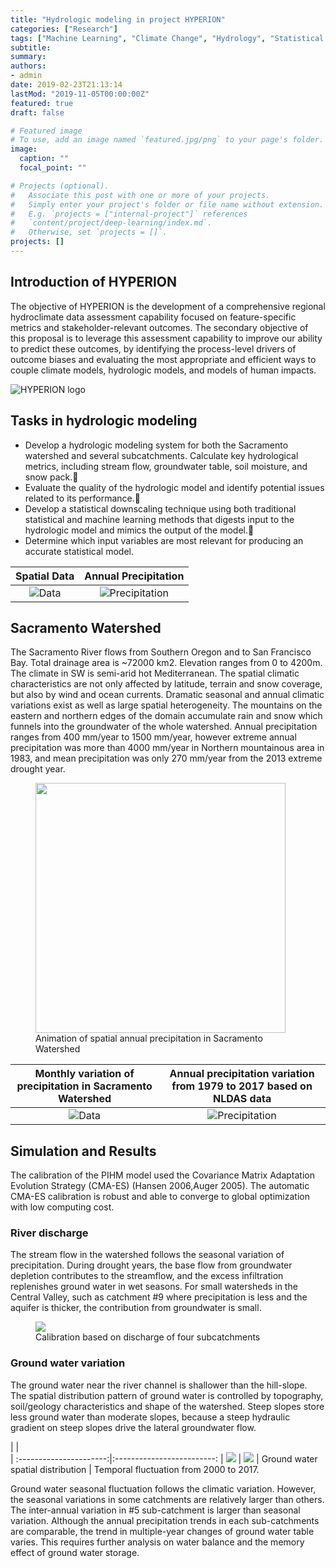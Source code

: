 ```yaml
---
title: "Hydrologic modeling in project HYPERION"
categories: ["Research"]
tags: ["Machine Learning", "Climate Change", "Hydrology", "Statistical Downscaling", "Groundwater", "Landuse change"]
subtitle:
summary:
authors:
- admin
date: 2019-02-23T21:13:14
lastMod: "2019-11-05T00:00:00Z"
featured: true
draft: false

# Featured image
# To use, add an image named `featured.jpg/png` to your page's folder.
image:
  caption: ""
  focal_point: ""

# Projects (optional).
#   Associate this post with one or more of your projects.
#   Simply enter your project's folder or file name without extension.
#   E.g. `projects = ["internal-project"]` references
#   `content/project/deep-learning/index.md`.
#   Otherwise, set `projects = []`.
projects: []
---
```


## Introduction of HYPERION [<i class="fas fa-external-link-alt"></i>](https://climate.ucdavis.edu/hyperion/)
The objective of HYPERION is the development of a comprehensive regional hydroclimate data assessment capability focused on feature-specific metrics and stakeholder-relevant outcomes. The secondary objective of this proposal is to leverage this assessment capability to improve our ability to predict these outcomes, by identifying the process-level drivers of outcome biases and evaluating the most appropriate and efficient ways to couple climate models, hydrologic models, and models of human impacts.

![HYPERION logo](fig/hyperion.png)

## Tasks in hydrologic modeling
* Develop a hydrologic modeling system for both the Sacramento watershed and several subcatchments.  Calculate key hydrological metrics, including stream flow, groundwater table, soil moisture, and snow pack.
* Evaluate the quality of the hydrologic model and identify potential issues related to its performance.
* Develop a statistical downscaling technique using both traditional statistical and machine learning methods that digests input to the hydrologic model and mimics the output of the model.
* Determine which input variables are most relevant for producing an accurate statistical model.

Spatial Data             |  Annual Precipitation
:----------------------:|:-------------------------:
![Data](fig/pihmdata.png)  | ![Precipitation](fig/AnnualPRCP.png)


## Sacramento Watershed

The Sacramento River flows from Southern Oregon and to San Francisco Bay. Total drainage area is ~72000 km2. Elevation ranges from 0 to 4200m. The climate in SW is semi-arid hot Mediterranean. The spatial climatic characteristics are not only affected by latitude, terrain and snow coverage, but also by wind and ocean currents. Dramatic seasonal and annual climatic variations exist as well as large spatial heterogeneity. The mountains on the eastern and northern edges of the domain accumulate rain and snow which funnels into the groundwater of the whole watershed.  Annual precipitation ranges from 400 mm/year to 1500 mm/year, however extreme annual precipitation was more than 4000 mm/year in Northern mountainous area in 1983, and mean precipitation was only 270 mm/year from the 2013 extreme drought year.

<figure class="image">
  <img src="fig/Animation.gif", width=400px>
  <figcaption>Animation of spatial annual precipitation in Sacramento Watershed</figcaption>
</figure>

| Monthly variation of precipitation in Sacramento Watershed             |  Annual precipitation variation from 1979 to 2017 based on NLDAS data
| :----------------------:|:-------------------------:
| ![Data](fig/prcp_boxMonth.png)  | ![Precipitation](fig/prcp_boxyr.png)


## Simulation and Results
The calibration of the PIHM model used the Covariance Matrix Adaptation Evolution Strategy (CMA-ES) (Hansen 2006,Auger 2005). The automatic CMA-ES calibration is robust and able to converge to global optimization with low computing cost.

### River discharge
The stream flow in the watershed follows the seasonal variation of precipitation. During drought years, the base flow from groundwater depletion contributes to the streamflow, and the excess infiltration replenishes ground water in wet seasons. For small watersheds in the Central Valley, such as catchment #9 where precipitation is less and the aquifer is thicker, the contribution from groundwater is small.
<figure class="image">
  <img src="fig/calib.png">
  <figcaption>Calibration based on discharge of four subcatchments</figcaption>
</figure>

### Ground water variation
The ground water near the river channel is shallower than the hill-slope. The spatial distribution pattern of ground water is controlled by topography, soil/geology characteristics and shape of the watershed. Steep slopes store less ground water than moderate slopes, because a steep hydraulic gradient on steep slopes drive the lateral groundwater flow.

|                         |    
| :----------------------:|:-------------------------:
| ![](fig/GWmap.png)      | ![](fig/gwd.png)
|  Ground water spatial distribution | Temporal fluctuation from 2000 to 2017.


Ground water seasonal fluctuation follows the climatic variation. However, the seasonal variations in some catchments are relatively larger than others. The inter-annual variation in #5 sub-catchment is larger than seasonal variation. Although the annual precipitation trends in each sub-catchments are comparable, the trend in multiple-year changes of ground water table varies. This requires further analysis on water balance and the memory effect of ground water storage.
